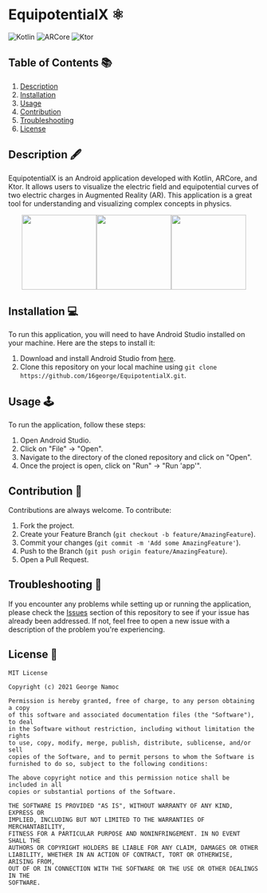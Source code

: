 # EquipotentialX ⚛️

![Kotlin](https://img.shields.io/badge/Kotlin-646464?&style=flat&logo=kotlin&logoColor=red-771e9d)
![ARCore](https://img.shields.io/badge/Augmented%20Reality-AR%20Core-771e9d)
![Ktor](https://img.shields.io/badge/Backend-Ktor-771e9d)

## Table of Contents 📚

1. [Description](#description)
2. [Installation](#installation)
3. [Usage](#usage)
4. [Contribution](#contribution)
5. [Troubleshooting](#troubleshooting)
6. [License](#license)

## Description 🖋️

EquipotentialX is an Android application developed with Kotlin, ARCore, and Ktor. It allows users to visualize the electric field and equipotential curves of two electric charges in Augmented Reality (AR). This application is a great tool for understanding and visualizing complex concepts in physics.

<div style="display: flex; justify-content: center;">
  <img src="https://cdn.discordapp.com/attachments/1108461592913383456/1108461617689145486/image.png" width="150"/>
  <img src="https://cdn.discordapp.com/attachments/1108461592913383456/1108461641500200980/image.png" width="150"/>
  <img src="https://cdn.discordapp.com/attachments/1108461592913383456/1108461690594537552/image.png" width="150"/>
</div>

## Installation 💻

To run this application, you will need to have Android Studio installed on your machine. Here are the steps to install it:

1. Download and install Android Studio from [here](https://developer.android.com/studio).
2. Clone this repository on your local machine using `git clone https://github.com/16george/EquipotentialX.git`.

## Usage 🕹️

To run the application, follow these steps:

1. Open Android Studio.
2. Click on "File" -> "Open".
3. Navigate to the directory of the cloned repository and click on "Open".
4. Once the project is open, click on "Run" -> "Run 'app'".

## Contribution 🤝

Contributions are always welcome. To contribute:

1. Fork the project.
2. Create your Feature Branch (`git checkout -b feature/AmazingFeature`).
3. Commit your changes (`git commit -m 'Add some AmazingFeature'`).
4. Push to the Branch (`git push origin feature/AmazingFeature`).
5. Open a Pull Request.

## Troubleshooting 🔧

If you encounter any problems while setting up or running the application, please check the [Issues](https://github.com/16george/EquipotentialX/issues) section of this repository to see if your issue has already been addressed. If not, feel free to open a new issue with a description of the problem you're experiencing.

## License 📄
```
MIT License

Copyright (c) 2021 George Namoc

Permission is hereby granted, free of charge, to any person obtaining a copy
of this software and associated documentation files (the "Software"), to deal
in the Software without restriction, including without limitation the rights
to use, copy, modify, merge, publish, distribute, sublicense, and/or sell
copies of the Software, and to permit persons to whom the Software is
furnished to do so, subject to the following conditions:

The above copyright notice and this permission notice shall be included in all
copies or substantial portions of the Software.

THE SOFTWARE IS PROVIDED "AS IS", WITHOUT WARRANTY OF ANY KIND, EXPRESS OR
IMPLIED, INCLUDING BUT NOT LIMITED TO THE WARRANTIES OF MERCHANTABILITY,
FITNESS FOR A PARTICULAR PURPOSE AND NONINFRINGEMENT. IN NO EVENT SHALL THE
AUTHORS OR COPYRIGHT HOLDERS BE LIABLE FOR ANY CLAIM, DAMAGES OR OTHER
LIABILITY, WHETHER IN AN ACTION OF CONTRACT, TORT OR OTHERWISE, ARISING FROM,
OUT OF OR IN CONNECTION WITH THE SOFTWARE OR THE USE OR OTHER DEALINGS IN THE
SOFTWARE.
```

